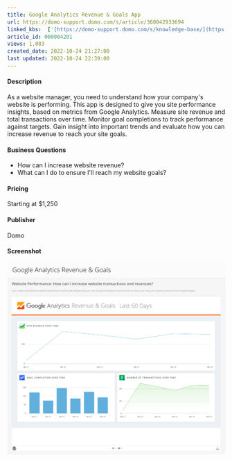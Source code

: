 ```yaml
---
title: Google Analytics Revenue & Goals App
url: https://domo-support.domo.com/s/article/360042933694
linked_kbs:  ['[https://domo-support.domo.com/s/knowledge-base/](https://domo-support.domo.com/s/knowledge-base/)', '[https://domo-support.domo.com/s/](https://domo-support.domo.com/s/)', '[https://domo-support.domo.com/s/topic/0TO5w000000ZampGAC](https://domo-support.domo.com/s/topic/0TO5w000000ZampGAC)', '[https://domo-support.domo.com/s/topic/0TO5w000000Zan9GAC](https://domo-support.domo.com/s/topic/0TO5w000000Zan9GAC)', '[https://domo-support.domo.com/s/article/360042933694](https://domo-support.domo.com/s/article/360042933694)', '[https://domo-support.domo.com/s/topic/0TO5w000000Zan9GAC/available-apps](https://domo-support.domo.com/s/topic/0TO5w000000Zan9GAC/available-apps)', '[https://domo-support.domo.com/s/article/360043429933](https://domo-support.domo.com/s/article/360043429933)', '[https://domo-support.domo.com/s/article/360043429953](https://domo-support.domo.com/s/article/360043429953)', '[https://domo-support.domo.com/s/article/360042925494](https://domo-support.domo.com/s/article/360042925494)', '[https://domo-support.domo.com/s/article/360043429913](https://domo-support.domo.com/s/article/360043429913)', '[https://domo-support.domo.com/s/article/4408174643607](https://domo-support.domo.com/s/article/4408174643607)', '[https://domo-support.domo.com/s/login/](https://domo-support.domo.com/s/login/)']
article_id: 000004201
views: 1,083
created_date: 2022-10-24 21:27:00
last updated: 2022-10-24 22:39:00
---
```




#### Description


As a website manager, you need to understand how your company's website is performing. This app is designed to give you site performance insights, based on metrics from Google Analytics. Measure site revenue and total transactions over time. Monitor goal completions to track performance against targets. Gain insight into important trends and evaluate how you can increase revenue to reach your site goals.


#### Business Questions


* How can I increase website revenue?
* What can I do to ensure I'll reach my website goals?


#### Pricing


Starting at $1,250


#### Publisher


Domo


#### Screenshot


![clipboard_eb962ce1ad375d49da42ff8f19bdc473c.png](clipboard_eb962ce1ad375d49da42ff8f19bdc473c.png)

